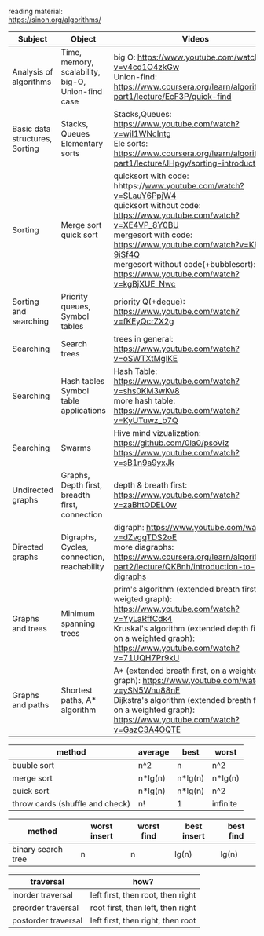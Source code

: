 reading material:\
https://sinon.org/algorithms/

| Subject | Object | Videos |
| ------- | ------ | ------ |
| Analysis of algorithms | Time, memory, scalability, big-O, Union-find case | big O: https://www.youtube.com/watch?v=v4cd1O4zkGw <br> Union-find: https://www.coursera.org/learn/algorithms-part1/lecture/EcF3P/quick-find |
| Basic data structures, Sorting | Stacks, Queues Elementary sorts | Stacks,Queues: https://www.youtube.com/watch?v=wjI1WNcIntg <br> Ele sorts: https://www.coursera.org/learn/algorithms-part1/lecture/JHpgy/sorting-introduction |
| Sorting | Merge sort quick sort |quicksort with code: hhttps://www.youtube.com/watch?v=SLauY6PpjW4 <br> quicksort without code: https://www.youtube.com/watch?v=XE4VP_8Y0BU <br> mergesort with code: https://www.youtube.com/watch?v=KF2j-9iSf4Q <br> mergesort without code(+bubblesort): https://www.youtube.com/watch?v=kgBjXUE_Nwc |
| Sorting and searching | Priority queues, Symbol tables | priority Q(+deque): https://www.youtube.com/watch?v=fKEyQcrZX2g <br>  |
| Searching | Search trees | trees in general: https://www.youtube.com/watch?v=oSWTXtMglKE |
| Searching | Hash tables Symbol table applications | Hash Table: https://www.youtube.com/watch?v=shs0KM3wKv8 <br> more hash table: https://www.youtube.com/watch?v=KyUTuwz_b7Q |
| Searching | Swarms | Hive mind vizualization: https://github.com/0la0/psoViz <br> https://www.youtube.com/watch?v=sB1n9a9yxJk |
| Undirected graphs | Graphs, Depth first, breadth first, connection | depth & breath first: https://www.youtube.com/watch?v=zaBhtODEL0w |
| Directed graphs | Digraphs, Cycles, connection, reachability | digraph: https://www.youtube.com/watch?v=dZvgqTDS2oE <br> more diagraphs: https://www.coursera.org/learn/algorithms-part2/lecture/QKBnh/introduction-to-digraphs <br>  |
| Graphs and trees | Minimum spanning trees | prim's algorithm (extended breath first, on a weigted graph): https://www.youtube.com/watch?v=YyLaRffCdk4 <br> Kruskal's algorithm (extended depth first, on a weighted graph): https://www.youtube.com/watch?v=71UQH7Pr9kU |
| Graphs and paths | Shortest paths, A* algorithm | A* (extended breath first, on a weighted graph): https://www.youtube.com/watch?v=ySN5Wnu88nE <br> Dijkstra's algorithm (extended breath first, on a weighted graph): https://www.youtube.com/watch?v=GazC3A4OQTE |

| method | average | best | worst |
| --- | --- | --- | --- |
| buuble sort | n^2 | n | n^2 |
| merge sort | n\*lg(n) | n\*lg(n) | n\*lg(n) |
| quick sort | n\*lg(n) | n\*lg(n) | n^2 |
| throw cards (shuffle and check)| n! | 1 | infinite |

| method | worst insert | worst find | best insert | best find |
| --- | --- | --- | --- | --- |
| binary search tree | n | n | lg(n) | lg(n) |


| traversal | how? |
| --- | --- |
| inorder traversal | left first, then root, then right |
| preorder traversal| root first, then left, then right |
| postorder traversal | left first, then right, then root |
